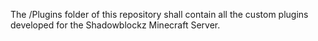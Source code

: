 The /Plugins folder of this repository shall contain all the custom plugins developed for the Shadowblockz Minecraft Server.
